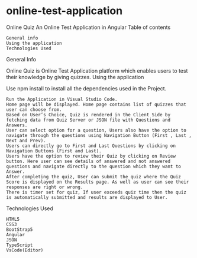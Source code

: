 # online-test-application
Online Quiz An Online Test Application in Angular
Table of contents

    General info
    Using the application
    Technologies Used

General Info

Online Quiz is Online Test Application platform which enables users to test their knowledge by giving quizzes.
Using the application

Use npm install to install all the dependencies used in the Project.

    Run the Application in Visual Studio Code.
    Home page will be displayed. Home page contains list of quizzes that user can choose from.
    Based on User’s Choice, Quiz is rendered in the Client Side by fetching data from Quiz Server or JSON file with Questions and Answers.
    User can select option for a question, Users also have the option to navigate through the questions using Navigation Button (First , Last , Next and Prev).
    Users can directly go to First and Last Questions by clicking on Navigation Buttons (First and Last).
    Users have the option to review their Quiz by clicking on Review button. Here user can see details of answered and not answered questions and navigate directly to the question which they want to Answer.
    After completing the quiz, User can submit the quiz where the Quiz Score is displayed on the Results page. As well as user can see their responses are right or wrong.
    There is timer set for quiz, If user exceeds quiz time then the quiz is automatically submitted and results are displayed to User.

Technologies Used

    HTML5
    CSS3
    BootStrap5
    Angular
    JSON
    TypeScript
    VsCode(Editor)
